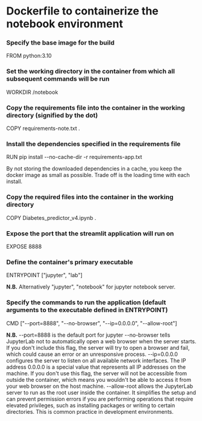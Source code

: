 # Dockerfile to containerize the notebook environment

### Specify the base image for the build
FROM python:3.10

### Set the working directory in the container from which all subsequent commands will be run
WORKDIR /notebook

### Copy the requirements file into the container in the working directory (signified by the dot)
COPY requirements-note.txt .

### Install the dependencies specified in the requirements file
RUN pip install --no-cache-dir -r requirements-app.txt 

By not storing the downloaded dependencies in a cache, you keep the docker image as small as possible. Trade off is the loading time with each install.

### Copy the required files into the container in the working directory
COPY Diabetes_predictor_v4.ipynb .

### Expose the port that the streamlit application will run on
EXPOSE 8888

### Define the container's primary executable
ENTRYPOINT ["jupyter", "lab"]

**N.B.** Alternatively "jupyter", "notebook" for jupyter notebook server.

### Specify the commands to run the application (default arguments to the executable defined in ENTRYPOINT)
CMD ["--port=8888", "--no-browser", "--ip=0.0.0.0", "--allow-root"]

**N.B.**
--port=8888 is the default port for jupyter
--no-browser tells JupyterLab not to automatically open a web browser when the server starts.  If you don't include this flag, the server will try to open a browser and fail, which could cause an error or an unresponsive process.
--ip=0.0.0.0 configures the server to listen on all available network interfaces. The IP address 0.0.0.0 is a special value that represents all IP addresses on the machine. If you don't use this flag, the server will not be accessible from outside the container, which means you wouldn't be able to access it from your web browser on the host machine.
--allow-root allows the JupyterLab server to run as the root user inside the container. It simplifies the setup and can prevent permission errors if you are performing operations that require elevated privileges, such as installing packages or writing to certain directories. This is common practice in development environments.

